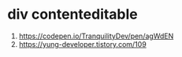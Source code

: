 # div contenteditable
1. https://codepen.io/TranquilityDev/pen/agWdEN
2. https://yung-developer.tistory.com/109
